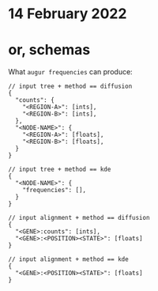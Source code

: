 # 14 February 2022
# or, schemas


What `augur frequencies` can produce:

    // input tree + method == diffusion
    {
      "counts": {
        "<REGION-A>": [ints],
        "<REGION-B>": [ints],
      },
      "<NODE-NAME>": {
        "<REGION-A>": [floats],
        "<REGION-B>": [floats],
      }
    }

    // input tree + method == kde
    {
      "<NODE-NAME>": {
        "frequencies": [],
      }
    }

    // input alignment + method == diffusion
    {
      "<GENE>:counts": [ints],
      "<GENE>:<POSITION><STATE>": [floats]
    }

    // input alignment + method == kde
    {
      "<GENE>:<POSITION><STATE>": [floats]
    }


